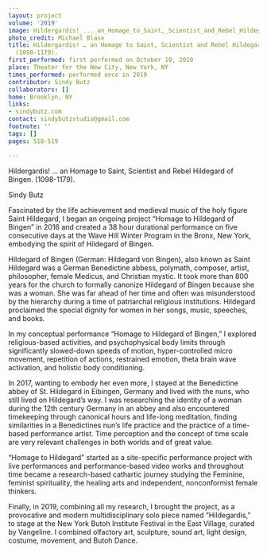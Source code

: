 ```yaml
---
layout: project
volume: '2019'
image: Hildergardis!_..._an_Homage_to_Saint,_Scientist_and_Rebel_Hildegard_of_Bingen._(1098-1179)..png
photo_credit: Michael Blase
title: Hildergardis! … an Homage to Saint, Scientist and Rebel Hildegard of Bingen.
  (1098-1179).
first_performed: first performed on October 19, 2019
place: Theater for the New City, New York, NY
times_performed: performed once in 2019
contributor: Sindy Butz
collaborators: []
home: Brooklyn, NY
links:
- sindybutz.com
contact: sindybutzstudio@gmail.com
footnote: ''
tags: []
pages: 518-519

---
```


Hildergardis! … an Homage to Saint, Scientist and Rebel Hildegard of Bingen. (1098-1179).

Sindy Butz

Fascinated by the life achievement and medieval music of the holy figure Saint Hildegard, I began an ongoing project “Homage to Hildegard of Bingen” in 2016 and created a 38 hour durational performance on five consecutive days at the Wave Hill Winter Program in the Bronx, New York, embodying the spirit of Hildegard of Bingen.

Hildegard of Bingen (German: Hildegard von Bingen), also known as Saint Hildegard was a German Benedictine abbess, polymath, composer, artist, philosopher, female Medicus, and Christian mystic. It took more than 800 years for the church to formally canonize Hildegard of Bingen because she was a woman. She was far ahead of her time and often was misunderstood by the hierarchy during a time of patriarchal religious institutions. Hildegard proclaimed the special dignity for women in her songs, music, speeches, and books.

In my conceptual performance “Homage to Hildegard of Bingen,” I explored religious-based activities, and psychophysical body limits through significantly slowed-down speeds of motion, hyper-controlled micro movement, repetition of actions, restrained emotion, theta brain wave activation, and holistic body conditioning.

In 2017, wanting to embody her even more, I stayed at the Benedictine abbey of St. Hildegard in Eibingen, Germany and lived with the nuns, who still lived on Hildegard’s way. I was researching the identity of a woman during the 12th century Germany in an abbey and also encountered timekeeping through canonical hours and life-long meditation, finding similarities in a Benedictines nun’s life practice and the practice of a time-based performance artist. Time perception and the concept of time scale are very relevant challenges in both worlds and of great value.

“Homage to Hildegard” started as a site-specific performance project with live performances and performance-based video works and throughout time became a research-based cathartic journey studying the Feminine, feminist spirituality, the healing arts and independent, nonconformist female thinkers.

Finally, in 2019, combining all my research, I brought the project, as a provocative and modern multidisciplinary solo piece named “Hildegardis,” to stage at the New York Butoh Institute Festival in the East Village, curated by Vangeline. I combined olfactory art, sculpture, sound art, light design, costume, movement, and Butoh Dance.
